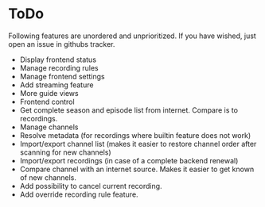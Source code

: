 # ToDo

Following features are unordered and unprioritized. If you have wished, just open an issue in githubs tracker.

* Display frontend status
* Manage recording rules
* Manage frontend settings
* Add streaming feature
* More guide views
* Frontend control
* Get complete season and episode list from internet. Compare is to recordings.
* Manage channels
* Resolve metadata (for recordings where builtin feature does not work)
* Import/export channel list (makes it easier to restore channel order after scanning for new channels)
* Import/export recordings (in case of a complete backend renewal)
* Compare channel with an internet source. Makes it easier to get known of new channels.
* Add possibility to cancel current recording.
* Add override recording rule feature.
